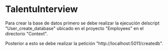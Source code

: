 # TalentuInterview

Para crear la base de datos primero se debe realizar la ejecución delscript "User_create_database" ubicado en el proyecto "Employees" en el directorio "Context".

Posterior a esto se debe realizar la petición "http://localhost:5011/createdb".
